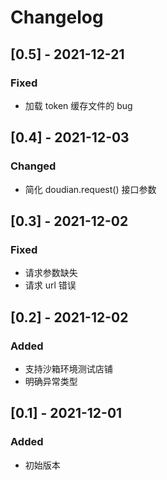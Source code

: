 # Changelog

## [0.5] - 2021-12-21

### Fixed

- 加载 token 缓存文件的 bug

## [0.4] - 2021-12-03

### Changed

- 简化 doudian.request() 接口参数

## [0.3] - 2021-12-02

### Fixed

- 请求参数缺失
- 请求 url 错误

## [0.2] - 2021-12-02

### Added

- 支持沙箱环境测试店铺
- 明确异常类型

## [0.1] - 2021-12-01

### Added

- 初始版本
